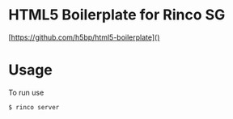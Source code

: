 # HTML5 Boilerplate for Rinco SG
[https://github.com/h5bp/html5-boilerplate]()
# Usage

To run use

``` 
$ rinco server
```
